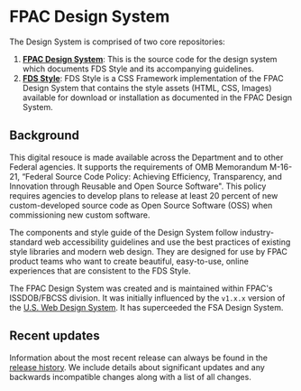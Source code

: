 # FPAC Design System

The Design System is comprised of two core repositories:

1. **[FPAC Design System](https://github.com/USDA-FPAC/fpac-design-system/)**: This is the source code for the design system which documents FDS Style and its accompanying guidelines.
2. **[FDS Style](https://github.com/USDA-FPAC/fds-style/)**: FDS Style is a CSS Framework implementation of the FPAC Design System that contains the style assets (HTML, CSS, Images) available for download or installation as documented in the FPAC Design System.

## Background

This digital resouce is made available across the Department and to other Federal agencies. It supports the requirements of OMB Memorandum M-16-21, “Federal Source Code Policy: Achieving Efficiency, Transparency, and Innovation through Reusable and Open Source Software". This policy requires agencies to develop plans to release at least 20 percent of new custom-developed source code as Open Source Software (OSS) when commissioning new custom software.

The components and style guide of the Design System follow industry-standard web accessibility guidelines and use the best practices of existing style libraries and modern web design. They are designed for use by FPAC product teams who want to create beautiful, easy-to-use, online experiences that are consistent to the FDS Style.

The FPAC Design System was created and is maintained within FPAC's ISSDOB/FBCSS division. It was initially influenced by the `v1.x.x` version of the [U.S. Web Design System](https://designsystem.digital.gov/). It has superceeded the FSA Design System.

## Recent updates

Information about the most recent release can always be found in the [release history](https://github.com/USDA-FPAC/fpac-design-system/releases). We include details about significant updates and any backwards incompatible changes along with a list of all changes.
